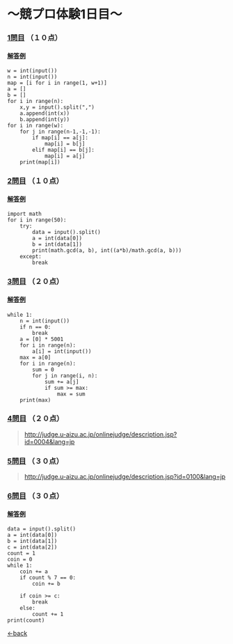 # ～競プロ体験1日目～

### [1問目](http://judge.u-aizu.ac.jp/onlinejudge/description.jsp?id=0011&lang=jp) （１０点）
#### [解答例](https://raw.githubusercontent.com/7vXXi/my-portfolio/master/shin/1/1-1.py)
```
w = int(input())
n = int(input())
map = [i for i in range(1, w+1)]
a = []
b = []
for i in range(n):
    x,y = input().split(",")
    a.append(int(x))
    b.append(int(y))
for i in range(w):
    for j in range(n-1,-1,-1):
        if map[i] == a[j]:
            map[i] = b[j]
        elif map[i] == b[j]:
            map[i] = a[j]
    print(map[i])
 ```

### [2問目](http://judge.u-aizu.ac.jp/onlinejudge/description.jsp?id=0005&lang=jp) （１０点）
#### [解答例](https://raw.githubusercontent.com/7vXXi/my-portfolio/master/shin/1/1-2.py)
```
import math
for i in range(50):
	try:
		data = input().split()
		a = int(data[0])
		b = int(data[1])
		print(math.gcd(a, b), int((a*b)/math.gcd(a, b))) 
	except:
		break
```

### [3問目](http://judge.u-aizu.ac.jp/onlinejudge/description.jsp?id=0022&lang=jp) （２０点）
#### [解答例](https://raw.githubusercontent.com/7vXXi/my-portfolio/master/shin/1/1-3.py)
```
while 1:
	n = int(input())
	if n == 0:
		break
	a = [0] * 5001
	for i in range(n):
		a[i] = int(input())
	max = a[0]
	for i in range(n):
		sum = 0
		for j in range(i, n):
			sum += a[j]
			if sum >= max:
				max = sum	
	print(max)
```

### [4問目](http://judge.u-aizu.ac.jp/onlinejudge/description.jsp?id=0004&lang=jp) （２０点）
>http://judge.u-aizu.ac.jp/onlinejudge/description.jsp?id=0004&lang=jp

### [5問目](http://judge.u-aizu.ac.jp/onlinejudge/description.jsp?id=0100&lang=jp) （３０点）
>http://judge.u-aizu.ac.jp/onlinejudge/description.jsp?id=0100&lang=jp

### [6問目](http://judge.u-aizu.ac.jp/onlinejudge/description.jsp?id=0652) （３０点）
#### [解答例](https://raw.githubusercontent.com/7vXXi/my-portfolio/master/shin/1/1-6.py)
```
data = input().split()
a = int(data[0])
b = int(data[1])
c = int(data[2])
count = 1
coin = 0
while 1:
    coin += a
    if count % 7 == 0:
        coin += b
     
    if coin >= c:
        break
    else:
        count += 1
print(count)
```

[←back](https://raw.githubusercontent.com/7vXXi/my-portfolio/master/shin/1/index.md)
